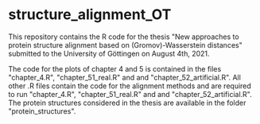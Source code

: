 # structure_alignment_OT
This repository contains the R code for the thesis "New approaches to protein structure alignment based on (Gromov)-Wasserstein distances" submitted to the University of Göttingen on August 4th, 2021.

The code for the plots of chapter 4 and 5 is contained in the files "chapter_4.R", "chapter_51_real.R" and and "chapter_52_artificial.R". All other .R files contain the code for the alignment methods and are required to run "chapter_4.R", "chapter_51_real.R" and and "chapter_52_artificial.R". The protein structures considered in the thesis are available in the folder "protein_structures".
